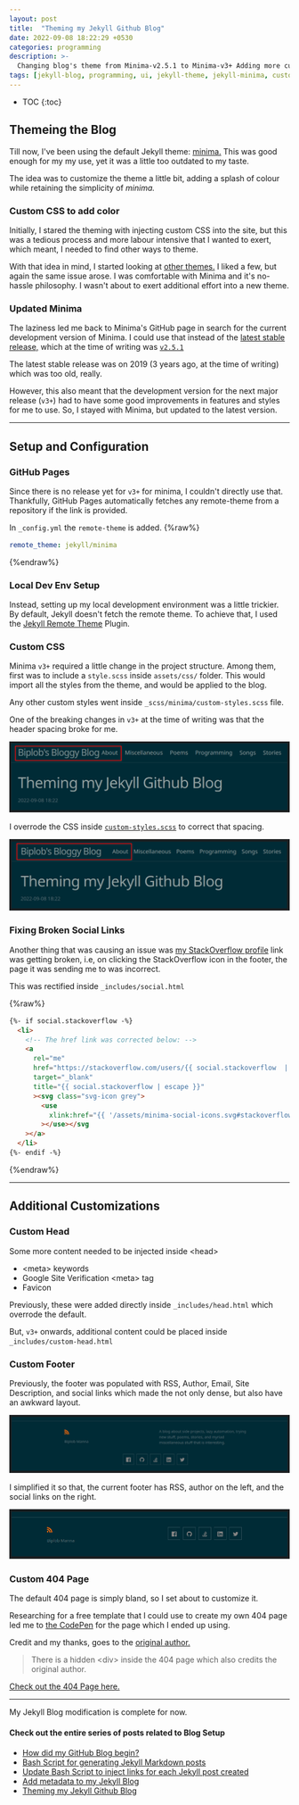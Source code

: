 ```yaml
---
layout: post
title:  "Theming my Jekyll Github Blog"
date: 2022-09-08 18:22:29 +0530
categories: programming
description: >-
  Changing blog's theme from Minima-v2.5.1 to Minima-v3+ Adding more customizations to head, footer, 404 page.
tags: [jekyll-blog, programming, ui, jekyll-theme, jekyll-minima, customization]
---
```


<style type='text/css'>#markdown-toc::before{content:'Table of Contents';font-weight:700}#markdown-toc{border:3px solid #aaa;padding:1.5em;margin-left:0;display:inline-block}</style>

* TOC
{:toc}

## Themeing the Blog

Till now, I've been using the default Jekyll theme: [minima.](https://github.com/jekyll/minima) This was good enough for my my use, yet it was a little too outdated to my taste.

The idea was to customize the theme a little bit, adding a splash of colour while retaining the simplicity of _minima._

### Custom CSS to add color

Initially, I stared the theming with injecting custom CSS into the site, but this was a tedious process and more labour intensive that I wanted to exert, which meant, I needed to find other ways to theme.

With that idea in mind, I started looking at [other themes.](http://jekyllthemes.org/) I liked a few, but again the same issue arose. I was comfortable with Minima and it's no-hassle philosophy. I wasn't about to exert additional effort into a new theme.

### Updated Minima

The laziness led me back to Minima's GitHub page in search for the current development version of Minima. I could use that instead of the [latest stable release,](https://github.com/jekyll/minima/releases) which at the time of writing was [`v2.5.1`](https://github.com/jekyll/minima/releases/tag/v2.5.1)

The latest stable release was on 2019 (3 years ago, at the time of writing) which was too old, really.

However, this also meant that the development version for the next major release (`v3+`) had to have some good improvements in features and styles for me to use. So, I stayed with Minima, but updated to the latest version.

---

## Setup and Configuration

### GitHub Pages

Since there is no release yet for `v3+` for minima, I couldn't directly use that. Thankfully, GitHub Pages automatically fetches any remote-theme from a repository if the link is provided.

In `_config.yml` the `remote-theme` is added.
{%raw%}

```yaml
remote_theme: jekyll/minima
```

{%endraw%}

### Local Dev Env Setup

Instead, setting up my local development environment was a little trickier. By default, Jekyll doesn't fetch the remote theme. To achieve that, I used the [Jekyll Remote Theme](https://github.com/benbalter/jekyll-remote-theme) Plugin.

### Custom CSS

Minima `v3+` required a little change in the project structure. Among them, first was to include a `style.scss` inside `assets/css/` folder. This would import all the styles from the theme, and would be applied to the blog.

Any other custom styles went inside `_scss/minima/custom-styles.scss` file.

One of the breaking changes in `v3+` at the time of writing was that the header spacing broke for me.

![Minima v3+ Header Spacing Broken](/assets/img/08-09-2022-header-spacing-broken.png)

I overrode the CSS inside [`custom-styles.scss`](https://github.com/biplobmanna/biplobmanna.github.io/blob/main/_sass/minima/custom-styles.scss) to correct that spacing.

![Minima v3+ Header Spacing Fixed](/assets/img/08-09-2022-header-spacing-fixed.png)

### Fixing Broken Social Links

Another thing that was causing an issue was [my StackOverflow profile](https://stackoverflow.com/users/5791214/biplobmanna) link was getting broken, i.e, on clicking the StackOverflow icon in the footer, the page it was sending me to was incorrect.

This was rectified inside `_includes/social.html`

{%raw%}

```html
{%- if social.stackoverflow -%}
  <li>
    <!-- The href link was corrected below: -->
    <a
      rel="me"
      href="https://stackoverflow.com/users/{{ social.stackoverflow  | escape }}"
      target="_blank"
      title="{{ social.stackoverflow | escape }}"
      ><svg class="svg-icon grey">
        <use
          xlink:href="{{ '/assets/minima-social-icons.svg#stackoverflow' | relative_url }}"
        ></use></svg
    ></a>
  </li>
{%- endif -%}
```

{%endraw%}

---

## Additional Customizations

### Custom Head

Some more content needed to be injected inside \<head\>

* \<meta\> keywords
* Google Site Verification \<meta\> tag
* Favicon

Previously, these were added directly inside `_includes/head.html` which overrode the default.

But, `v3+` onwards, additional content could be placed inside `_includes/custom-head.html`

### Custom Footer

Previously, the footer was populated with RSS, Author, Email, Site Description, and social links which made the not only dense, but also have an awkward layout.

![Old Footer](/assets/img/08-09-2022-old-footer.png)

I simplified it so that, the current footer has RSS, author on the left, and the social links on the right.

![New Footer](/assets/img/08-09-2022-new-footer.png)

### Custom 404 Page

The default 404 page is simply bland, so I set about to customize it.

Researching for a free template that I could use to create my own 404 page led me to [the CodePen](https://codepen.io/arman_bag/pen/GbMGVG) for the page which I ended up using.

Credit and my thanks, goes to the [original author.](https://codepen.io/arman_bag)

> There is a hidden \<div\> inside the 404 page which also credits the original author.

[Check out the 404 Page here.](https://biplobmanna.github.io/404)

---

My Jekyll Blog modification is complete for now.

#### Check out the entire series of posts related to Blog Setup

* [How did my GitHub Blog begin?](https://biplobmanna.github.io/programming/2022/09/06/how-did-my-github-blog-begin.html)
* [Bash Script for generating Jekyll Markdown posts](https://biplobmanna.github.io/programming/2022/09/06/bash-script-for-generating-jekyll-markdown-posts.html)
* [Update Bash Script to inject links for each Jekyll post created](https://biplobmanna.github.io/programming/2022/09/06/update-bash-script-to-inject-links-for-each-jekyll-post-created.html)
* [Add metadata to my Jekyll Blog](https://biplobmanna.github.io/programming/2022/09/07/add-metadata-to-my-jekyll-blog.html)
* [Theming my Jekyll Github Blog](https://biplobmanna.github.io/programming/2022/09/08/theming-my-jekyll-github-blog.html)
